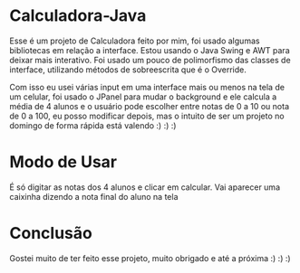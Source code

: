 # Calculadora-Java

Esse é um projeto de Calculadora feito por mim, foi usado algumas bibliotecas em relação a interface. Estou usando o Java Swing e AWT para deixar mais interativo. Foi usado um pouco de polimorfismo das classes de interface, utilizando métodos de sobreescrita que é o Override. 

Com isso eu usei várias input em uma interface mais ou menos na tela de um celular, foi usado o JPanel para mudar o background e ele calcula a média de 4 alunos e o usuário pode escolher entre notas de 0 a 10 ou nota de 0 a 100, eu posso modificar depois, mas o intuito de ser um projeto no domingo de forma rápida está valendo :) :) :)



# Modo de Usar

É só digitar as notas dos 4 alunos e clicar em calcular. Vai aparecer uma caixinha dizendo a nota final do aluno na tela


# Conclusão

Gostei muito de ter feito esse projeto, muito obrigado e até a próxima :) :) :)
